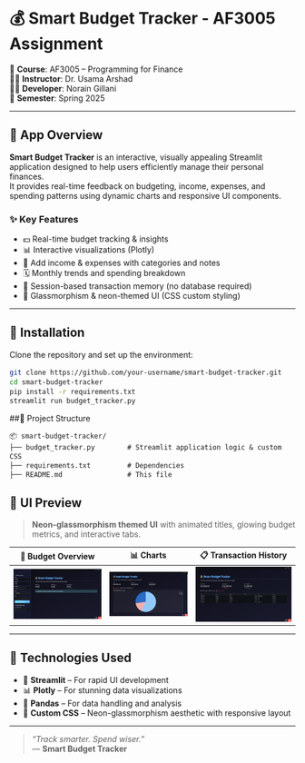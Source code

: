# 💰 Smart Budget Tracker - AF3005 Assignment

📘 **Course**: AF3005 – Programming for Finance  
👨‍🏫 **Instructor**: Dr. Usama Arshad  
👨‍💻 **Developer**: Norain Gillani  
📅 **Semester**: Spring 2025  

---

## 📱 App Overview

**Smart Budget Tracker** is an interactive, visually appealing Streamlit application designed to help users efficiently manage their personal finances.  
It provides real-time feedback on budgeting, income, expenses, and spending patterns using dynamic charts and responsive UI components.

### ✨ Key Features
- 💵 Real-time budget tracking & insights  
- 📊 Interactive visualizations (Plotly)  
- 🧾 Add income & expenses with categories and notes  
- 🗓️ Monthly trends and spending breakdown  
- 🧠 Session-based transaction memory (no database required)  
- 🌈 Glassmorphism & neon-themed UI (CSS custom styling)

---

## 🚀 Installation

Clone the repository and set up the environment:

```bash
git clone https://github.com/your-username/smart-budget-tracker.git
cd smart-budget-tracker
pip install -r requirements.txt
streamlit run budget_tracker.py
```

##📂 Project Structure
```
📦 smart-budget-tracker/
├── budget_tracker.py        # Streamlit application logic & custom CSS
├── requirements.txt         # Dependencies
├── README.md                # This file
```

## 📸 UI Preview

> **Neon-glassmorphism themed UI** with animated titles, glowing budget metrics, and interactive tabs.

| 💼 Budget Overview | 📊 Charts | 📋 Transaction History |
|--------------------|----------|-------------------------|
| ![Overview](https://raw.githubusercontent.com/noraingillani/Budget-Tracker/main/overview.png) | ![Charts](https://raw.githubusercontent.com/noraingillani/Budget-Tracker/main/chart.png) | ![History](https://raw.githubusercontent.com/noraingillani/Budget-Tracker/main/history.png) |

---

## 🧪 Technologies Used

- 🚀 **Streamlit** – For rapid UI development  
- 📊 **Plotly** – For stunning data visualizations  
- 🐼 **Pandas** – For data handling and analysis  
- 🎨 **Custom CSS** – Neon-glassmorphism aesthetic with responsive layout

---

> _“Track smarter. Spend wiser.”_  
> — **Smart Budget Tracker**

